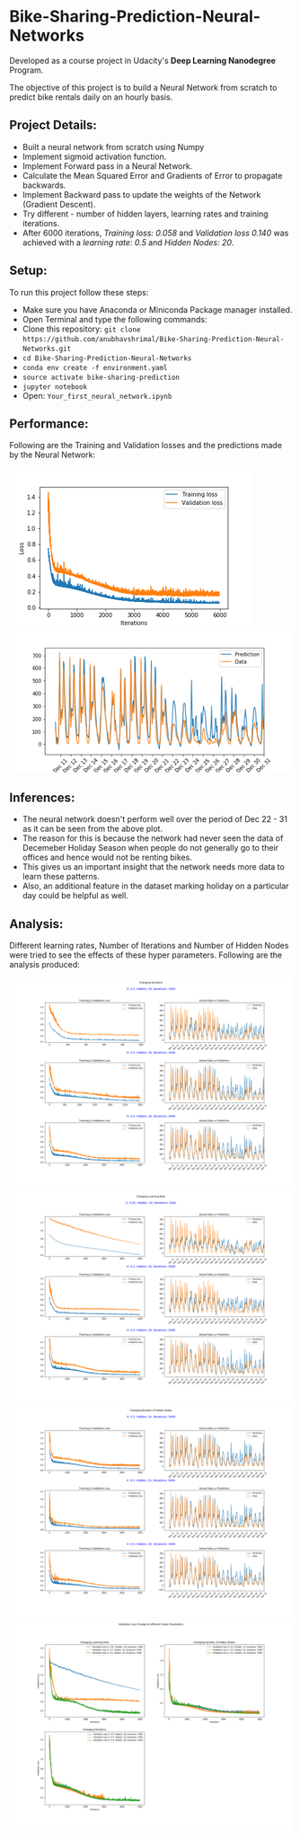# Bike-Sharing-Prediction-Neural-Networks

Developed as a course project in Udacity's **Deep Learning Nanodegree** Program.

The objective of this project is to build a Neural Network from scratch to predict bike rentals daily on an hourly basis.

## Project Details:

* Built a neural network from scratch using Numpy
* Implement sigmoid activation function.
* Implement Forward pass in a Neural Network.
* Calculate the Mean Squared Error and Gradients of Error to propagate backwards.
* Implement Backward pass to update the weights of the Network (Gradient Descent).
* Try different - number of hidden layers, learning rates and training iterations.
* After 6000 iterations, *Training loss: 0.058* and *Validation loss 0.140* was achieved with a *learning rate: 0.5* and *Hidden Nodes: 20*.

## Setup:

To run this project follow these steps:

* Make sure you have Anaconda or Miniconda Package manager installed.
* Open Terminal and type the following commands:
* Clone this repository: `git clone https://github.com/anubhavshrimal/Bike-Sharing-Prediction-Neural-Networks.git`
* `cd Bike-Sharing-Prediction-Neural-Networks`
* `conda env create -f environment.yaml`
* `source activate bike-sharing-prediction`
* `jupyter notebook`
* Open: `Your_first_neural_network.ipynb`

## Performance:

Following are the Training and Validation losses and the predictions made by the Neural Network:

![Train-Val-Loss](plots/Train-Val-Loss.png)
![Actual-vs-Prediction](plots/Actual-vs-Prediction.png)

## Inferences:

* The neural network doesn't perform well over the period of Dec 22 - 31 as it can be seen from the above plot.
* The reason for this is because the network had never seen the data of Decemeber Holiday Season when people do not generally go to their offices and hence would not be renting bikes.
* This gives us an important insight that the network needs more data to learn these patterns.
* Also, an additional feature in the dataset marking holiday on a particular day could be helpful as well.

## Analysis:

Different learning rates, Number of Iterations and Number of Hidden Nodes were tried to see the effects of these hyper parameters. Following are the analysis produced:

![Changing-Iterations](plots/Changing-Iterations.png)
![Changing-Learning-Rate](plots/Changing-Learning-Rate.png)
![Changing-Number-of-Hidden-Nodes](plots/Changing-Number-of-Hidden-Nodes.png)
![Validation-Loss-Change-on-different-Hyper-Parameters](plots/Validation-Loss-Change-on-different-Hyper-Parameters.png)
